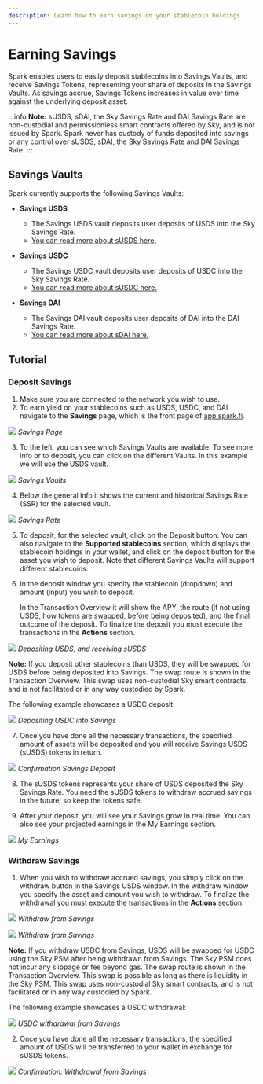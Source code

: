 ```yaml
---
description: Learn how to earn savings on your stablecoin holdings.
---
```


# Earning Savings

Spark enables users to easily deposit stablecoins into Savings Vaults, and receive Savings Tokens, representing your share of deposits in the Savings Vaults. As savings accrue, Savings Tokens increases in value over time against the underlying deposit asset.

:::info
**Note:** sUSDS, sDAI, the Sky Savings Rate and DAI Savings Rate are non-custodial and permissionless smart contracts offered by Sky, and is not issued by Spark. Spark never has custody of funds deposited into savings or any control over sUSDS, sDAI, the Sky Savings Rate and DAI Savings Rate.
:::

## Savings Vaults
Spark currently supports the following Savings Vaults:

- **Savings USDS**
    - The Savings USDS vault deposits user deposits of USDS into the Sky Savings Rate.
    - [You can read more about sUSDS here.](/user-guides/earning-savings/susds)

- **Savings USDC**
    - The Savings USDC vault deposits user deposits of USDC into the Sky Savings Rate.
    - [You can read more about sUSDC here.](/user-guides/earning-savings/susdc)

- **Savings DAI**
    - The Savings DAI vault deposits user deposits of DAI into the DAI Savings Rate.
    - [You can read more about sDAI here.](/user-guides/earning-savings/sdai)


## Tutorial

### Deposit Savings

1. Make sure you are connected to the network you wish to use.
2. To earn yield on your stablecoins such as USDS, USDC, and DAI navigate to the **Savings** page, which is the front page of [app.spark.fi](https://spark.fi).

![](/assets/savings-1.png)
*Savings Page*

3. To the left, you can see which Savings Vaults are available. To see more info or to deposit, you can click on the different Vaults. In this example we will use the USDS vault.

![](/assets/savings-vaults.png)
*Savings Vaults*

4. Below the general info it shows the current and historical Savings Rate (SSR) for the selected vault.

![](/assets/savings-apy.png)
*Savings Rate*

5. To deposit, for the selected vault, click on the Deposit button. You can also navigate to the **Supported stablecoins** section, which displays the stablecoin holdings in your wallet, and click on the deposit button for the asset you wish to deposit. Note that different Savings Vaults will support different stablecoins.

6.  In the deposit window you specify the stablecoin (dropdown) and amount (input) you wish to deposit.

    In the Transaction Overview it will show the APY, the route (if not using USDS, how tokens are swapped, before being deposited), and the final outcome of the deposit.
    To finalize the deposit you must execute the transactions in the **Actions** section.

![](/assets/savings-2.png)
*Depositing USDS, and receiving sUSDS*

**Note:** If you deposit other stablecoins than USDS, they will be swapped for USDS before being deposited into Savings. The swap route is shown in the Transaction Overview. This swap uses non-custodial Sky smart contracts, and is not facilitated or in any way custodied by Spark.

The following example showcases a USDC deposit:

![](/assets/savings-3.png)
*Depositing USDC into Savings*

7. Once you have done all the necessary transactions, the specified amount of assets will be deposited and you will receive Savings USDS (sUSDS) tokens in return.

![](/assets/savings-4.png)
*Confirmation Savings Deposit*

8. The sUSDS tokens represents your share of USDS deposited the Sky Savings Rate. You need the sUSDS tokens to withdraw accrued savings in the future, so keep the tokens safe.

9. After your deposit, you will see your Savings grow in real time. You can also see your projected earnings in the My Earnings section.

![](/assets/savings-earnings.png)
*My Earnings*

### Withdraw Savings

1.  When you wish to withdraw accrued savings, you simply click on the withdraw button in the Savings USDS window. In the withdraw window you specify the asset and amount you wish to withdraw. To finalize the withdrawal you must execute the transactions in the **Actions** section.


![](/assets/savings-5.png)
*Withdraw from Savings*

![](/assets/savings-6.png)
*Withdraw from Savings*

**Note:** If you withdraw USDC from Savings, USDS will be swapped for USDC using the Sky PSM after being withdrawn from Savings. The Sky PSM does not incur any slippage or fee beyond gas. The swap route is shown in the Transaction Overview. This swap is possible as long as there is liquidity in the Sky PSM. This swap uses non-custodial Sky smart contracts, and is not facilitated or in any way custodied by Spark.

The following example showcases a USDC withdrawal:

![](/assets/savings-7.png)
*USDC withdrawal from Savings*

2. Once you have done all the necessary transactions, the specified amount of USDS will be transferred to your wallet in exchange for sUSDS tokens.

![](/assets/savings-8.png)
*Confirmation: Withdrawal from Savings*